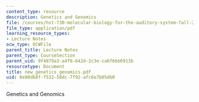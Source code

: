 ```yaml
---
content_type: resource
description: Genetics and Genomics
file: /courses/hst-730-molecular-biology-for-the-auditory-system-fall-2002/8e88db8ff53258dc7f92afc6e7b05db0_new_genetics_genomics.pdf
file_type: application/pdf
learning_resource_types:
- Lecture Notes
ocw_type: OCWFile
parent_title: Lecture Notes
parent_type: CourseSection
parent_uid: 9f4879a3-a4f0-642d-2c3e-ca6f6bb6913b
resourcetype: Document
title: new_genetics_genomics.pdf
uid: 8e88db8f-f532-58dc-7f92-afc6e7b05db0
---
```

Genetics and Genomics


